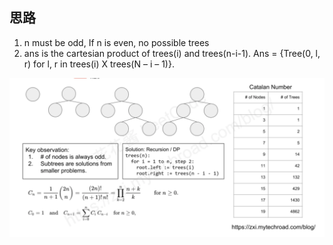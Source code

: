 ## 思路

1. n must be odd, If n is even, no possible trees
2. ans is the cartesian product of trees(i) and trees(n-i-1). Ans = {Tree(0, l, r) for l, r in trees(i) X trees(N – i – 1)}.

![](1.png)